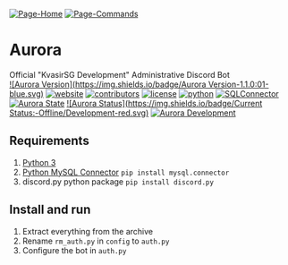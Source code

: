 [![Page-Home](https://img.shields.io/badge/Page-Home-green.svg)]()
[![Page-Commands](https://img.shields.io/badge/Page-Commands-red.svg)](/Aurora/commands)
<br>
# Aurora
Official "KvasirSG Development" Administrative Discord Bot
<br>
[![Aurora Version](https://img.shields.io/badge/Aurora Version-1.1.0:01-blue.svg)](https://github.com/KvasirSGDevelopment/Aurora/blob/master/Version.md) 
[![website](https://img.shields.io/badge/Website-KvasigSG-blue.svg)](http://kvasirsg.com/) 
[![contributors](https://img.shields.io/badge/TeamMembers-6-blue.svg)](https://github.com/KvasirSGDevelopment/FlixBot/graphs/contributors) 
[![license](https://img.shields.io/github/license/mashape/apistatus.svg)](https://github.com/KvasirSGDevelopment/FlixBot/blob/master/LICENSE.md) 
[![python](https://img.shields.io/badge/Python-3.6.0-blue.svg)](https://www.python.org/downloads/release/python-360/)
[![SQLConnector](https://img.shields.io/badge/MySQL%20--%20Connector-2.1.4-blue.svg)](https://dev.mysql.com/doc/connector-python/en/connector-python-installation.html)
<br>
[![Aurora State](https://img.shields.io/badge/State-Released-green.svg)]()
[![Aurora Status](https://img.shields.io/badge/Current Status:-Offline/Development-red.svg)]()
[![Aurora Development](https://img.shields.io/badge/Development-Heavy-yellow.svg)]()

## Requirements

1. [Python 3](https://www.python.org/) 
2. [Python MySQL Connector](https://dev.mysql.com/doc/connector-python/en/connector-python-installation.html) `pip install mysql.connector`
2. discord.py python package `pip install discord.py`

## Install and run

1. Extract everything from the archive
2. Rename `rm_auth.py` in `config` to `auth.py`
3. Configure the bot in `auth.py`
